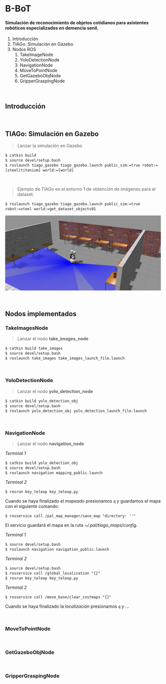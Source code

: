 # B-BoT
#### Simulación de reconocimiento de objetos cotidianos para asistentes robóticos especializados en demencia senil.

1. Introducción
2. TIAGo: Simulación en Gazebo
3. Nodos ROS
   1. TakeImageNode
   2. YoloDetectionNode
   3. NavigationNode
   4. MoveToPointNode
   5. GetGazeboObjNode
   6. GripperGraspingNode


<br>

## Introducción


<br>

## TIAGo: Simulación en Gazebo

>Lanzar la simulación en Gazebo

```
$ catkin build
$ source devel/setup.bash
$ roslaunch tiago_gazebo tiago_gazebo.launch public_sim:=true robot:=[steel|titanium] world:=[world]
```

<br>

>Ejemplo de TIAGo en el entorno 1 de obtención de imágenes para el dataset:

```
$ roslaunch tiago_gazebo tiago_gazebo.launch public_sim:=true robot:=steel world:=get_dataset_objects01
```

![alt text](doc/simulation02.jpg "TIAGo en el entorno de dataset 1")


<br>

## Nodos implementados

### TakeImagesNode

>Lanzar el nodo **take_images_node**

```
$ catkin build take_images
$ source devel/setup.bash
$ roslaunch take_images take_images_launch_file.launch
```


<br>

### YoloDetectionNode

>Lanzar el nodo **yolo_detection_node**

```
$ catkin build yolo_detection_obj
$ source devel/setup.bash
$ roslaunch yolo_detection_obj yolo_detection_launch_file.launch
```


<br>

### NavigationNode

>Lanzar el nodo **navigation_node**

*Terminal 1*
```
$ catkin build yolo_detection_obj
$ source devel/setup.bash
$ roslaunch navigation mapping_public.launch
```

*Terminal 2*
```
$ rosrun key_teleop key_teleop.py
```

Cuando se haya finalizado el *mapeado* presionamos `q` y guardamos el mapa con el siguiente comando:

```
$ rosservice call /pal_map_manager/save_map "directory: ''"
```
El servicio guardará el mapa en la ruta *~/.pal/tiago_maps/config*.


*Terminal 1*
```
$ source devel/setup.bash
$ roslaunch navigation navigation_public.launch
```

*Terminal 2*
```
$ source devel/setup.bash
$ rosservice call /global_localization "{}"
$ rosrun key_teleop key_teleop.py
```

*Terminal 2*
```
$ rosservice call /move_base/clear_costmaps "{}"
```

Cuando se haya finalizado la *localización* presionamos `q` y ...


<br>

### MoveToPointNode


<br>

### GetGazeboObjNode


<br>

### GripperGraspingNode
